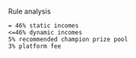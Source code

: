 Rule analysis

    = 46% static incomes
    <=46% dynamic incomes
    5% recommended champion prize pool
    3% platform fee
